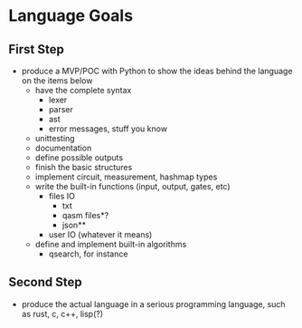 # Language Goals

## First Step

- produce a MVP/POC with Python to show the ideas behind the language on the items below
	- have the complete syntax
		- lexer
		- parser
		- ast
		- error messages, stuff you know
	- unittesting
	- documentation
	- define possible outputs
	- finish the basic structures
	- implement circuit, measurement, hashmap types
	- write the built-in functions (input, output, gates, etc)
		- files IO
			- txt
			- qasm files\*?
			- json\*\*
		- user IO (whatever it means)
	- define and implement built-in algorithms
		- qsearch, for instance


## Second Step

- produce the actual language in a serious programming language, such as rust, c, c++, lisp(?)




